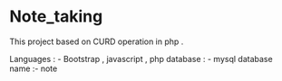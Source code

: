 # Note_taking
This project based on CURD operation in php .

Languages : - Bootstrap , javascript , php 
database : - mysql 
database name :- note

